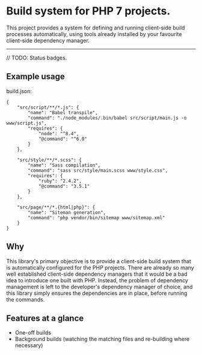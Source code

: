 Build system for PHP 7 projects.
================================

This project provides a system for defining and running client-side build processes automatically, using tools already installed by your favourite client-side dependency manager.

***

// TODO: Status badges.

Example usage
-------------

build.json:

```
{
	"src/script/**/*.js": {
		"name": "Babel transpile",
		"command": "./node_modules/.bin/babel src/script/main.js -o www/script.js",
		"requires": {
			"node": "^8.4",
			"@command": "^6.0"
		}
	},
	
	"src/style/**/*.scss": {
		"name": "Sass compilation",
		"command": "sass src/style/main.scss www/style.css",
		"requires": {
			"ruby": "2.4.2",
			"@command": "3.5.1"
		}
	},
	
	"src/page/**/*.{html|php}": {
		"name": "Siteman generation",
		"command": "php vendor/bin/sitemap www/sitemap.xml"
	}
}
```

Why
---

This library's primary objective is to provide a client-side build system that is automatically configured for the PHP projects. There are already so many well established client-side dependency managers that it would be a bad idea to introduce one built with PHP. Instead, the problem of dependency management is left to the developer's dependency manager of choice, and this library simply ensures the dependencies are in place, before running the commands.

Features at a glance
--------------------

+ One-off builds
+ Background builds (watching the matching files and re-building where necessary)
